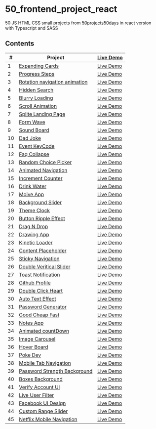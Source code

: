 # 50_frontend_project_react
50 JS HTML CSS small projects from [50projects50days](https://github.com/bradtraversy/50projects50days) in react version with Typescript and SASS

## Contents
| # | Project | [Live Demo](https://qgan7125.github.io/50_frontend_project_react/) |
| ------------- | ------------- | ------------- | 
| 1 | [Expanding Cards](./src/components/01-expanding-cards/) | [Live Demo](https://qgan7125.github.io/50_frontend_project_react/#/01ExpandingCards)
| 2 | [Progress Steps](./src/components/02-progress-step/)  | [Live Demo](https://qgan7125.github.io/50_frontend_project_react/#/02ProgressStep)
| 3 | [Rotation navigation animation](./src/components/03-rotation-navigation-animation/)  | [Live Demo](https://qgan7125.github.io/50_frontend_project_react/#/03RotationNavAnimation)
| 4 | [Hidden Search](./src/components/04-hidden-search/)  | [Live Demo](https://qgan7125.github.io/50_frontend_project_react/#/04HiddenSearch)
| 5 | [Blurry Loading](./src/components/05-blurry-loading/)  | [Live Demo](https://qgan7125.github.io/50_frontend_project_react/#/05BlurryLoading)
| 6 | [Scroll Animation](./src/components/06-scroll-animation/)  | [Live Demo](https://qgan7125.github.io/50_frontend_project_react/#/06ScrollAnimation)
| 7 | [Splite Landing Page](./src/components/07-split-landing-page/)  |[ Live Demo](https://qgan7125.github.io/50_frontend_project_react/#/07SplitLandingPage)
| 8 | [Form Wave](./src/components/08-form-wave/)  | [Live Demo](https://qgan7125.github.io/50_frontend_project_react/#/08FormWave)
| 9 | [Sound Board](./src/components/09-sound-board/)  | [Live Demo](https://qgan7125.github.io/50_frontend_project_react/#/09SoundBoard)
| 10 | [Dad Joke](./src/components/10-dad-joke/)  | [Live Demo](https://qgan7125.github.io/50_frontend_project_react/#/10DadJoke)
| 11 | [Event KeyCode](./src/components/11-event-keycode/)  | [Live Demo](https://qgan7125.github.io/50_frontend_project_react/#/11EventkeyCode)
| 12 | [Faq Collapse](./src/components/12-faq-collapse/)  | [Live Demo](https://qgan7125.github.io/50_frontend_project_react/#/12FaqCollapse)
| 13 | [Random Choice Picker](./src/components/13-random-choice-picker/)  | [Live Demo](https://qgan7125.github.io/50_frontend_project_react/#/13RandomChoicePicker)
| 14 | [Animated Navigation](./src/components/14-animated-navigation/)  | [Live Demo](https://qgan7125.github.io/50_frontend_project_react/#/14AnimatedNavigation)
| 15 | [Increment Counter](./src/components/15-increment-counter/)  | [Live Demo](https://qgan7125.github.io/50_frontend_project_react/#/15IncrementCounter)
| 16 | [Drink Water](./src/components/16-drink-water/)  | [Live Demo](https://qgan7125.github.io/50_frontend_project_react/#/16DrinkWater)
| 17 | [Moive App](./src/components/17-movie-app/)  | [Live Demo](https://qgan7125.github.io/50_frontend_project_react/#/17MovieApp)
| 18 | [Background Slider](./src/components/18-background-slider/)  | [Live Demo](https://qgan7125.github.io/50_frontend_project_react/#/18BackgroundSlider)
| 19 | [Theme Clock](./src/components/19-theme-clock/)  | [Live Demo](https://qgan7125.github.io/50_frontend_project_react/#/19ThemeClock)
| 20 | [Button Ripple Effect](./src/components/20-button-ripple-effect/)  | [Live Demo](https://qgan7125.github.io/50_frontend_project_react/#/20ButtonRippleEffect)
| 21 | [Drag N Drop](./src/components/21-drag-n-drop/)  | [Live Demo](https://qgan7125.github.io/50_frontend_project_react/#/21DragNdrap)
| 22 | [Drawing App](./src/components/22-drawing-app/)  | [Live Demo](https://qgan7125.github.io/50_frontend_project_react/#/22DrawingApp)
| 23 | [Kinetic Loader](./src/components/23-kinetic-loader/)  | [Live Demo](https://qgan7125.github.io/50_frontend_project_react/#/23KineticLoader)
| 24 | [Content Placeholder](./src/components/24-content-placeholder/)  | [Live Demo](https://qgan7125.github.io/50_frontend_project_react/#/24ContentPlaceholder)
| 25 | [Sticky Navigation](./src/components/25-sticky-navigation/)  | [Live Demo](https://qgan7125.github.io/50_frontend_project_react/#/25StickyNavigation)
| 26 | [Double Veritical Slider](./src/components/26-double-vertical-slider/)  | [Live Demo](https://qgan7125.github.io/50_frontend_project_react/#/26DoubleVerticalSlider)
| 27 | [Toast Notification](./src/components/27-toast-notification/)  | [Live Demo](https://qgan7125.github.io/50_frontend_project_react/#/27ToastNotification)
| 28 | [Github Profile](./src/components/28-github-profile/)  | [Live Demo](https://qgan7125.github.io/50_frontend_project_react/#/28GithubProfile)
| 29 | [Double Click Heart](./src/components/29-double-click-heart/)  | [Live Demo](https://qgan7125.github.io/50_frontend_project_react/#/29DoubleClickHeart)
| 30 | [Auto Text Effect](./src/components/30-auto-text-effect/)  | [Live Demo](https://qgan7125.github.io/50_frontend_project_react/#/30AutoTextEffect)
| 31 | [Password Generator](./src/components/31-password-generator/)  | [Live Demo](https://qgan7125.github.io/50_frontend_project_react/#/31PasswordGenerator)
| 32 | [Good Cheap Fast](./src/components/32-good-cheap-fast/)  | [Live Demo](https://qgan7125.github.io/50_frontend_project_react/#/32GoodCheapFast)
| 33 | [Notes App](./src/components/33-notes-app/)  | [Live Demo](https://qgan7125.github.io/50_frontend_project_react/#/33NotsApp)
| 34 | [Animated countDown](./src/components/34-animated-countdown/)  | [Live Demo](https://qgan7125.github.io/50_frontend_project_react/#/34AnimatedCountdown)
| 35 | [Image Carousel](./src/components/35-image-carousel/)  | [Live Demo](https://qgan7125.github.io/50_frontend_project_react/#/35ImageCarousel)
| 36 | [Hover Board](./src/components/36-hover-board/)  | [Live Demo](https://qgan7125.github.io/50_frontend_project_react/#/36HoverBoard)
| 37 | [Poke Dev](./src/components/37-poke-dev/)  | [Live Demo](https://qgan7125.github.io/50_frontend_project_react/#/37PokeDev)
| 38 | [Mobile Tab Navigation](./src/components/38-moblie-tab-navigation/)  | [Live Demo](https://qgan7125.github.io/50_frontend_project_react/#/38MobileTabNavigation)
| 39 | [Password Strength Background](./src/components/39-password-strength-background/)  | [Live Demo](https://qgan7125.github.io/50_frontend_project_react/#/39PasswordStrengthBackground)
| 40 | [Boxes Background](./src/components/40-boxes-background/)  | [Live Demo](https://qgan7125.github.io/50_frontend_project_react/#/40BoxesBackground)
| 41 | [Verify Account UI](./src/components/41-verify-account-ui/)  | [Live Demo](https://qgan7125.github.io/50_frontend_project_react/#/41VerifyAccountUI)
| 42 | [Live User Filter](./src/components/42-live-user-filter/)  | [Live Demo](https://qgan7125.github.io/50_frontend_project_react/#/42LiveUserFilter)
| 43 | [Facebook UI Design](./src/components/43-facebook-ui-design/)  | [Live Demo](https://qgan7125.github.io/50_frontend_project_react/#/43FacebookUIDesign)
| 44 | [Custom Range Slider](./src/components/44-custom-range-slider/)  | [Live Demo](https://qgan7125.github.io/50_frontend_project_react/#/44CustomRangeSlider)
| 45 | [Netflix Mobile Navigation](./src/components/45-netflix-mobile-navigation/)  | [Live Demo](https://qgan7125.github.io/50_frontend_project_react/#/45NetflixMobileNavigation)